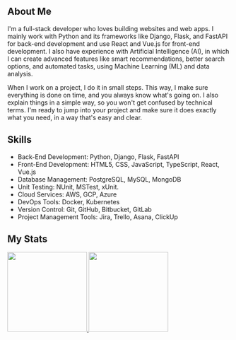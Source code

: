 ## About Me

I'm a full-stack developer who loves building websites and web apps. I mainly work with Python and its frameworks like Django, Flask, and FastAPI for back-end development and use React and Vue.js for front-end development. I also have experience with Artificial Intelligence (AI), in which I can create advanced features like smart recommendations, better search options, and automated tasks, using Machine Learning (ML) and data analysis.

When I work on a project, I do it in small steps. This way, I make sure everything is done on time, and you always know what's going on. I also explain things in a simple way, so you won't get confused by technical terms. I'm ready to jump into your project and make sure it does exactly what you need, in a way that's easy and clear.

## Skills

- Back-End Development: Python, Django, Flask, FastAPI
- Front-End Development: HTML5, CSS, JavaScript, TypeScript, React, Vue.js
- Database Management: PostgreSQL, MySQL, MongoDB
- Unit Testing: NUnit, MSTest, xUnit.
- Cloud Services: AWS, GCP, Azure
- DevOps Tools: Docker, Kubernetes
- Version Control: Git, GitHub, Bitbucket, GitLab
- Project Management Tools: Jira, Trello, Asana, ClickUp

## My Stats
<p>
<a href="https://github.com/kevinrwinger">
  <img height="180em" src="https://github-readme-stats-eight-theta.vercel.app/api?username=smiledev1230&show_icons=true&theme=algolia&include_all_commits=true&count_private=true"/>
  <img height="180em" src="https://github-readme-stats-eight-theta.vercel.app/api/top-langs/?username=kevinrwinger&layout=compact&langs_count=8&theme=algolia"/>
</a>
</p>
